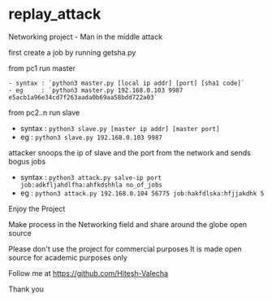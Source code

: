 # replay_attack
Networking project - Man in the middle attack

first create a job by running getsha.py 

from pc1 run master 

    - syntax : `python3 master.py [local ip addr] [port] [sha1 code]`
    - eg     : `python3 master.py 192.168.0.103 9987 e5acb1a96e34cd7f263aada0b69aa58bdd722a03`

from pc2..n run slave
   - syntax : `python3 slave.py [master ip addr] [master port]`
   - eg     : `python3 slave.py 192.168.0.103 9987`

attacker snoops the ip of slave and the port from the network and sends bogus jobs
  - syntax : `python3 attack.py salve-ip port job:adkfljahdlfha:ahfkdshhla no_of_jobs`
  - eg     : `python3 attack.py 192.168.0.104 56775 job:hakfdlska:hfjjakdhk 5`
  
  
Enjoy the Project

Make process in the Networking field and share around the globe open source

Please don't use the project for commercial purposes It is made open source for academic purposes only

Follow me at https://github.com/Hitesh-Valecha

Thank you
